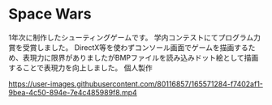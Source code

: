 # Space Wars
1年次に制作したシューティングゲームです。
学内コンテストにてプログラム力賞を受賞しました。
DirectX等を使わずコンソール画面でゲームを描画するため、表現力に限界がありましたがBMPファイルを読み込みドット絵として描画することで表現力を向上しました。
個人製作

https://user-images.githubusercontent.com/80116857/165571284-f7402af1-9bea-4c50-894e-7e4c485989f8.mp4

